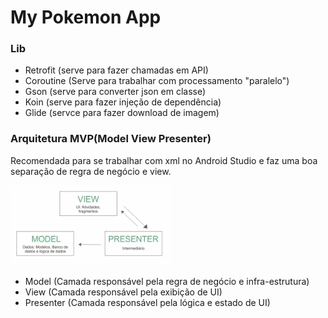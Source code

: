 # My Pokemon App

### Lib
- Retrofit (serve para fazer chamadas em API)
- Coroutine (Serve para trabalhar com processamento "paralelo")
- Gson (serve para converter json em classe)
- Koin (serve para fazer injeção de dependência)
- Glide (servce para fazer download de imagem)

### Arquitetura MVP(Model View Presenter)
Recomendada para se trabalhar com xml no Android Studio e faz uma boa separação 
de regra de negócio e view.

<img src="./github/images/TX2kX.png" width="256">

- Model (Camada responsável pela regra de negócio e infra-estrutura)
- View (Camada responsável pela exibição de UI)
- Presenter (Camada responsável pela lógica e estado de UI)